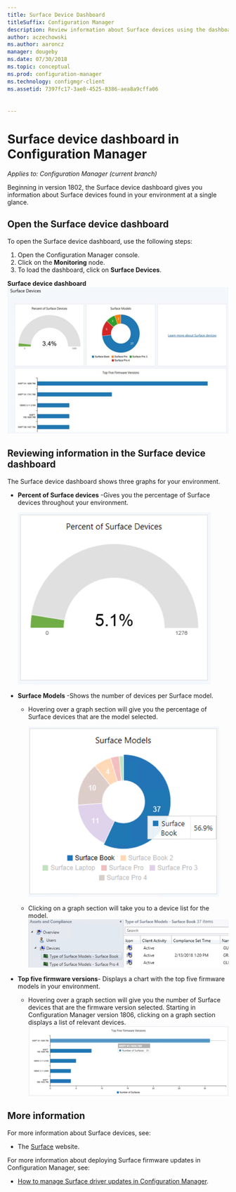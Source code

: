 ```yaml
---
title: Surface Device Dashboard
titleSuffix: Configuration Manager
description: Review information about Surface devices using the dashboard.
author: aczechowski
ms.author: aaroncz
manager: dougeby
ms.date: 07/30/2018
ms.topic: conceptual
ms.prod: configuration-manager
ms.technology: configmgr-client
ms.assetid: 7397fc17-3ae8-4525-8386-aea8a9cffa06


---
```

# Surface device dashboard in Configuration Manager

*Applies to: Configuration Manager (current branch)*

Beginning in version 1802, the Surface device dashboard gives you information about Surface devices found in your environment at a single glance. <!--1355788-->

## Open the Surface device dashboard

To open the Surface device dashboard, use the following steps: 

1. Open the Configuration Manager console. 
2. Click on the **Monitoring** node. 
3. To load the dashboard, click on **Surface Devices**.

**Surface device dashboard**
![Surface device dashboard](media/Surface-device-dashboard.PNG)



## Reviewing information in the Surface device dashboard

The Surface device dashboard shows three graphs for your environment. 

- **Percent of Surface devices** -Gives you the percentage of Surface devices throughout your environment.

    ![Percent of Surface devices graph](media/Percent-Surface-Devices.PNG)
- **Surface Models** -Shows the number of devices per Surface model. 
  - Hovering over a graph section will give you the percentage of Surface devices that are the model selected. 

       ![Surface models graph](media/Surface-Models-Hover.PNG)
  - Clicking on a graph section will take you to a device list for the model. 
      ![Surface model device list](media/Surface-Model-Device-List.PNG)

- **Top five firmware versions**- Displays a chart with the top five firmware models in your environment. 
  - Hovering over a graph section will give you the number of Surface devices that are the firmware version selected. Starting in Configuration Manager version 1806, clicking on a graph section displays a list of relevant devices. <!--1358654-->
     ![Surface model device list](media/Surface-Firmware-Hover.PNG)


## More information

For more information about Surface devices, see:
- The [Surface]( https://go.microsoft.com/fwlink/?linkid=861998) website.

For more information about deploying Surface firmware updates in Configuration Manager, see:
- [How to manage Surface driver updates in Configuration Manager]( https://support.microsoft.com/help/4098906).




